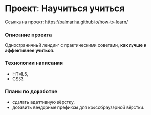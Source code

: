 # Проект: Научиться учиться

Ссылка на проект: https://balmarina.github.io/how-to-learn/ 

### Описание проекта
Одностраничный лендинг с практическими советами, **как лучше и эффективнее учиться**.

### Технологии написания
* HTML5,
* CSS3.

### Планы по доработке
+ сделать адаптивную вёрстку,
+ добавить вендорные префиксы для кроссбраузерной вёрстки.
